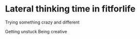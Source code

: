 # Lateral thinking time in fitforlife

Trying something crazy and different

Getting unstuck
Being creative 